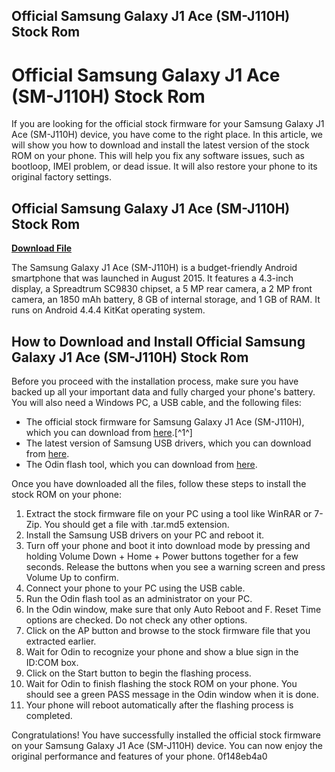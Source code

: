 ## Official Samsung Galaxy J1 Ace (SM-J110H) Stock Rom

  
# Official Samsung Galaxy J1 Ace (SM-J110H) Stock Rom
 
If you are looking for the official stock firmware for your Samsung Galaxy J1 Ace (SM-J110H) device, you have come to the right place. In this article, we will show you how to download and install the latest version of the stock ROM on your phone. This will help you fix any software issues, such as bootloop, IMEI problem, or dead issue. It will also restore your phone to its original factory settings.
 
## Official Samsung Galaxy J1 Ace (SM-J110H) Stock Rom


[**Download File**](https://www.google.com/url?q=https%3A%2F%2Furlca.com%2F2tKEsf&sa=D&sntz=1&usg=AOvVaw0sVC6lLK6RRWk1ZGoEphLK)

 
The Samsung Galaxy J1 Ace (SM-J110H) is a budget-friendly Android smartphone that was launched in August 2015. It features a 4.3-inch display, a Spreadtrum SC9830 chipset, a 5 MP rear camera, a 2 MP front camera, an 1850 mAh battery, 8 GB of internal storage, and 1 GB of RAM. It runs on Android 4.4.4 KitKat operating system.
 
## How to Download and Install Official Samsung Galaxy J1 Ace (SM-J110H) Stock Rom
 
Before you proceed with the installation process, make sure you have backed up all your important data and fully charged your phone's battery. You will also need a Windows PC, a USB cable, and the following files:
 
- The official stock firmware for Samsung Galaxy J1 Ace (SM-J110H), which you can download from [here](https://firmwarefile.com/samsung-sm-j110h).[^1^]
- The latest version of Samsung USB drivers, which you can download from [here](https://developer.samsung.com/mobile/android-usb-driver.html).
- The Odin flash tool, which you can download from [here](https://odindownload.com/).

Once you have downloaded all the files, follow these steps to install the stock ROM on your phone:

1. Extract the stock firmware file on your PC using a tool like WinRAR or 7-Zip. You should get a file with .tar.md5 extension.
2. Install the Samsung USB drivers on your PC and reboot it.
3. Turn off your phone and boot it into download mode by pressing and holding Volume Down + Home + Power buttons together for a few seconds. Release the buttons when you see a warning screen and press Volume Up to confirm.
4. Connect your phone to your PC using the USB cable.
5. Run the Odin flash tool as an administrator on your PC.
6. In the Odin window, make sure that only Auto Reboot and F. Reset Time options are checked. Do not check any other options.
7. Click on the AP button and browse to the stock firmware file that you extracted earlier.
8. Wait for Odin to recognize your phone and show a blue sign in the ID:COM box.
9. Click on the Start button to begin the flashing process.
10. Wait for Odin to finish flashing the stock ROM on your phone. You should see a green PASS message in the Odin window when it is done.
11. Your phone will reboot automatically after the flashing process is completed.

Congratulations! You have successfully installed the official stock firmware on your Samsung Galaxy J1 Ace (SM-J110H) device. You can now enjoy the original performance and features of your phone.
 0f148eb4a0
